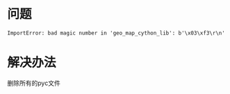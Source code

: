 

# 问题
```
ImportError: bad magic number in 'geo_map_cython_lib': b'\x03\xf3\r\n'
```

# 解决办法
删除所有的pyc文件

